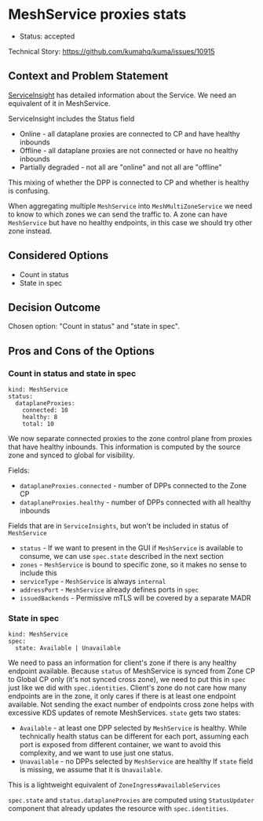 # MeshService proxies stats

* Status: accepted

Technical Story: https://github.com/kumahq/kuma/issues/10915

## Context and Problem Statement

[ServiceInsight](https://github.com/kumahq/kuma/blob/master/api/mesh/v1alpha1/service_insight.proto) has detailed information about the Service.
We need an equivalent of it in MeshService.

ServiceInsight includes the Status field
* Online - all dataplane proxies are connected to CP and have healthy inbounds
* Offline - all dataplane proxies are not connected or have no healthy inbounds
* Partially degraded - not all are "online" and not all are "offline"

This mixing of whether the DPP is connected to CP and whether is healthy is confusing.

When aggregating multiple `MeshService` into `MeshMultiZoneService` we need to know to which zones we can send the traffic to.
A zone can have `MeshService` but have no healthy endpoints, in this case we should try other zone instead.

## Considered Options

* Count in status
* State in spec

## Decision Outcome

Chosen option: "Count in status" and "state in spec".

## Pros and Cons of the Options

### Count in status and state in spec

```
kind: MeshService
status:
  dataplaneProxies:
    connected: 10
    healthy: 8
    total: 10
```

We now separate connected proxies to the zone control plane from proxies that have healthy inbounds.
This information is computed by the source zone and synced to global for visibility.

Fields:
* `dataplaneProxies.connected` - number of DPPs connected to the Zone CP
* `dataplaneProxies.healthy` - number of DPPs connected with all healthy inbounds

Fields that are in `ServiceInsights`, but won't be included in status of `MeshService`
* `status` - If we want to present in the GUI if `MeshService` is available to consume, we can use `spec.state` described in the next section
* `zones` - `MeshService` is bound to specific zone, so it makes no sense to include this
* `serviceType` - `MeshService` is always `internal`
* `addressPort` - `MeshService` already defines ports in `spec`
* `issuedBackends` - Permissive mTLS will be covered by a separate MADR

### State in spec

```
kind: MeshService
spec:
  state: Available | Unavailable
```

We need to pass an information for client's zone if there is any healthy endpoint available.
Because `status` of MeshService is synced from Zone CP to Global CP only (it's not synced cross zone),
we need to put this in `spec` just like we did with `spec.identities`.
Client's zone do not care how many endpoints are in the zone, it only cares if there is at least one endpoint available.
Not sending the exact number of endpoints cross zone helps with excessive KDS updates of remote MeshServices.
`state` gets two states:
* `Available` - at least one DPP selected by `MeshService` is healthy.
  While technically health status can be different for each port, assuming each port is exposed from different container,
  we want to avoid this complexity, and we want to use just one status. 
* `Unavailable` - no DPPs selected by `MeshService` are healthy
If `state` field is missing, we assume that it is `Unavailable`.

This is a lightweight equivalent of `ZoneIngress#availableServices`

`spec.state` and `status.dataplaneProxies` are computed using `StatusUpdater` component that already updates the resource with `spec.identities`.
